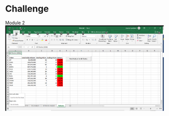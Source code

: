# Challenge
Module 2
<br/>
![2018](https://github.com/Shannon-Goddard/Module-2-/blob/master/2018%20Stocks.png)
